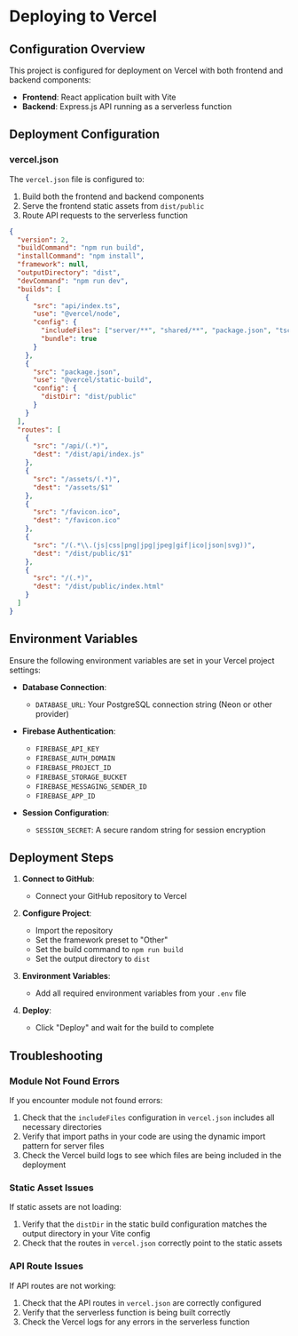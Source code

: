 # Deploying to Vercel

## Configuration Overview

This project is configured for deployment on Vercel with both frontend and backend components:

- **Frontend**: React application built with Vite
- **Backend**: Express.js API running as a serverless function

## Deployment Configuration

### vercel.json

The `vercel.json` file is configured to:

1. Build both the frontend and backend components
2. Serve the frontend static assets from `dist/public`
3. Route API requests to the serverless function

```json
{
  "version": 2,
  "buildCommand": "npm run build",
  "installCommand": "npm install",
  "framework": null,
  "outputDirectory": "dist",
  "devCommand": "npm run dev",
  "builds": [
    {
      "src": "api/index.ts",
      "use": "@vercel/node",
      "config": {
        "includeFiles": ["server/**", "shared/**", "package.json", "tsconfig.json"],
        "bundle": true
      }
    },
    {
      "src": "package.json",
      "use": "@vercel/static-build",
      "config": {
        "distDir": "dist/public"
      }
    }
  ],
  "routes": [
    {
      "src": "/api/(.*)",
      "dest": "/dist/api/index.js"
    },
    {
      "src": "/assets/(.*)",
      "dest": "/assets/$1"
    },
    {
      "src": "/favicon.ico",
      "dest": "/favicon.ico"
    },
    {
      "src": "/(.*\\.(js|css|png|jpg|jpeg|gif|ico|json|svg))",
      "dest": "/dist/public/$1"
    },
    {
      "src": "/(.*)",
      "dest": "/dist/public/index.html"
    }
  ]
}
```

## Environment Variables

Ensure the following environment variables are set in your Vercel project settings:

- **Database Connection**:
  - `DATABASE_URL`: Your PostgreSQL connection string (Neon or other provider)

- **Firebase Authentication**:
  - `FIREBASE_API_KEY`
  - `FIREBASE_AUTH_DOMAIN`
  - `FIREBASE_PROJECT_ID`
  - `FIREBASE_STORAGE_BUCKET`
  - `FIREBASE_MESSAGING_SENDER_ID`
  - `FIREBASE_APP_ID`

- **Session Configuration**:
  - `SESSION_SECRET`: A secure random string for session encryption

## Deployment Steps

1. **Connect to GitHub**:
   - Connect your GitHub repository to Vercel

2. **Configure Project**:
   - Import the repository
   - Set the framework preset to "Other"
   - Set the build command to `npm run build`
   - Set the output directory to `dist`

3. **Environment Variables**:
   - Add all required environment variables from your `.env` file

4. **Deploy**:
   - Click "Deploy" and wait for the build to complete

## Troubleshooting

### Module Not Found Errors

If you encounter module not found errors:

1. Check that the `includeFiles` configuration in `vercel.json` includes all necessary directories
2. Verify that import paths in your code are using the dynamic import pattern for server files
3. Check the Vercel build logs to see which files are being included in the deployment

### Static Asset Issues

If static assets are not loading:

1. Verify that the `distDir` in the static build configuration matches the output directory in your Vite config
2. Check that the routes in `vercel.json` correctly point to the static assets

### API Route Issues

If API routes are not working:

1. Check that the API routes in `vercel.json` are correctly configured
2. Verify that the serverless function is being built correctly
3. Check the Vercel logs for any errors in the serverless function